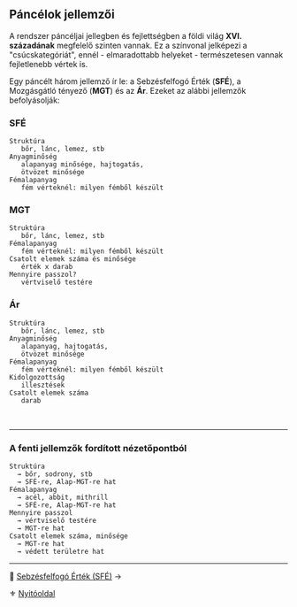 ## Páncélok jellemzői

A rendszer páncéljai jellegben és fejlettségben a földi világ **XVI. századának** megfelelő szinten vannak. Ez a színvonal jelképezi a "csúcskategóriát", ennél - elmaradottabb helyeket - természetesen vannak fejletlenebb vértek is.

Egy páncélt három jellemző ír le: a Sebzésfelfogó Érték (**SFÉ**), a Mozgásgátló tényező (**MGT**) és az **Ár**. Ezeket az alábbi jellemzők befolyásolják:

### SFÉ

```
Struktúra
   bőr, lánc, lemez, stb
Anyagminőség
   alapanyag minősége, hajtogatás,
   ötvözet minősége
Fémalapanyag
   fém vérteknél: milyen fémből készült
```

###  MGT

```
Struktúra
   bőr, lánc, lemez, stb
Fémalapanyag
   fém vérteknél: milyen fémből készült
Csatolt elemek száma és minősége
   érték x darab
Mennyire passzol?
   vértviselő testére
```

### Ár

```
Struktúra
   bőr, lánc, lemez, stb
Anyagminőség
   alapanyag, hajtogatás,
   ötvözet minősége
Fémalapanyag
   fém vérteknél: milyen fémből készült
Kidolgozottság
   illesztések
Csatolt elemek száma
   darab
```

<br />

---
### A fenti jellemzők fordított nézetőpontból

```
Struktúra
  → bőr, sodrony, stb
  → SFÉ-re, Alap-MGT-re hat
Fémalapanyag
  → acél, abbit, mithrill
  → SFÉ-re, Alap-MGT-re hat
Mennyire passzol
  → vértviselő testére
  → MGT-re hat
Csatolt elemek száma, minősége
  → MGT-re hat
  → védett területre hat
```

---

🔗 [Sebzésfelfogó Érték (SFÉ)](069_02_SFE.md) →

⚜️ [Nyitóoldal](start.md#6-harcrendszer-%EF%B8%8F)

